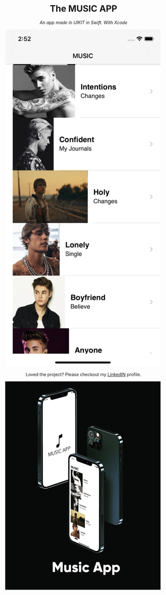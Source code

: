 
<h1 align="center">The MUSIC APP</h1>
<p align="center"><i>An app made in UIKIT in Swift. With Xcode</i></p>

<img src="https://github.com/solankidivyam/theMUSICAPP/blob/main/sc.png" alt="Sc" width="500"/>


<br>

<p align="center">Loved the project? Please checkout my <a href="https://www.linkedin.com/in/divyam-solanki-7a9a12190/">LinkedIN</a> profile. </p>

<img src="https://github.com/solankidivyam/theMUSICAPP/blob/main/MusicApp.jpg" alt="Sc" width="500"/>
<br>
